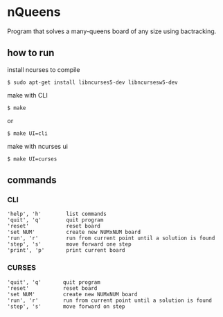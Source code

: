 # nQueens

Program that solves a many-queens board of any size using bactracking.

## how to run

install ncurses to compile
```
$ sudo apt-get install libncurses5-dev libncursesw5-dev
```

make with CLI
```
$ make
```
or
```
$ make UI=cli
```
make with ncurses ui
```
$ make UI=curses
```
## commands

### CLI
```
'help', 'h'        list commands
'quit', 'q'        quit program
'reset'            reset board
'set NUM'          create new NUMxNUM board
'run', 'r'         run from current point until a solution is found
'step', 's'        move forward one step
'print', 'p'       print current board
 ```
 ### CURSES
 ```
 'quit', 'q'       quit program
 'reset'           reset board
 'set NUM'         create new NUMxNUM board
 'run', 'r'        run from current point until a solution is found
 'step', 's'       move forward on step
 ```
